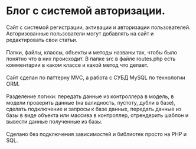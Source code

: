 # Блог с системой авторизации.
Сайт с системой регистрации, активации и авторизации пользователей.
Авторизованные пользователи могут добавлять на сайт и редактировать свои статьи. </br></br>
Папки, файлы, классы, объекты и методы названы так, чтобы было понятно что в них происходит. 
В папке src в файле routes.php есть комментарии в каком классе и какой метод что делает. </br></br>
Сайт сделан по паттерну MVC, а работа с СУБД MySQL по технологии ORM. </br></br>
Разделение логики: передать данные из контроллера в модель, в модели проверить данные (на валидность, пустоту, дубли в базе), сделать подключение и запросы к базе данных, передать данные из базы в виде объекта или массива в контроллер, отрендерить шаблон и вывести данные полученные из базы. </br></br>
Сделано без подключения зависимостей и библиотек просто на PHP и SQL.
